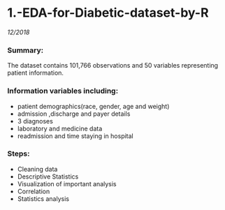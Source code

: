 # 1.-EDA-for-Diabetic-dataset-by-R
*12/2018*  

### Summary:  
The dataset contains 101,766 observations and 50 variables representing patient information.  
  
### Information variables including:  
   * patient demographics(race, gender, age and weight)   
   * admission ,discharge and payer details   
   * 3 diagnoses  
   * laboratory and medicine data   
   * readmission and time staying in hospital  
	
### Steps:
   * Cleaning data  
   * Descriptive Statistics  
   * Visualization of important analysis  
   * Correlation   
   * Statistics analysis   
